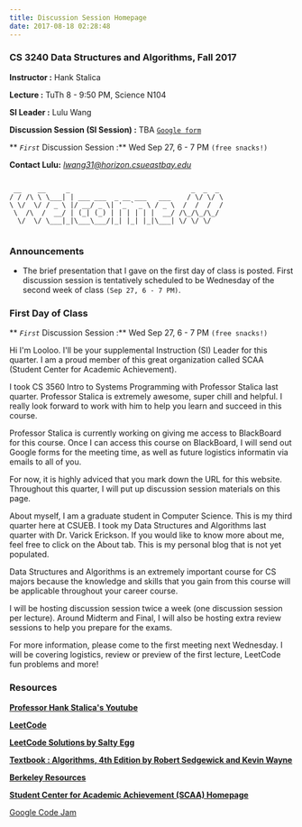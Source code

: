 ```yaml
---
title: Discussion Session Homepage
date: 2017-08-18 02:28:48
---
```

### CS 3240 Data Structures and Algorithms, Fall 2017

**Instructor :** Hank Stalica

**Lecture :** TuTh 8 - 9:50 PM, Science N104

**SI Leader :** Lulu Wang

**Discussion Session (SI Session) :** TBA [`Google form`]()

** *`First`* Discussion Session :** Wed Sep 27, 6 - 7 PM `(free snacks!)`

**Contact Lulu:** [*lwang31@horizon.csueastbay.edu*]()

```

 __    __     _                              _  _  _
/ / /\ \ \___| | ___ ___  _ __ ___   ___    / \/ \/ \
\ \/  \/ / _ \ |/ __/ _ \| '_ ` _ \ / _ \  /  /  /  /
 \  /\  /  __/ | (_| (_) | | | | | |  __/ /\_/\_/\_/
  \/  \/ \___|_|\___\___/|_| |_| |_|\___| \/ \/ \/


```

### Announcements

- The brief presentation that I gave on the first day of class is posted. First discussion session is tentatively scheduled to be Wednesday of the second week of class `(Sep 27, 6 - 7 PM)`.

### First Day of Class

** *`First`* Discussion Session :** Wed Sep 27, 6 - 7 PM `(free snacks!)`

Hi I'm Looloo. I'll be your supplemental Instruction (SI) Leader for this quarter. I am a proud member of this great organization called SCAA (Student Center for Academic Achievement).

I took CS 3560 Intro to Systems Programming with Professor Stalica last quarter. Professor Stalica is extremely awesome, super chill and helpful. I really look forward to work with him to help you learn and succeed in this course.

Professor Stalica is currently working on giving me access to BlackBoard for this course. Once I can access this course on BlackBoard, I will send out Google forms for the meeting time, as well as future logistics informatin via emails to all of you.

For now, it is highly adviced that you mark down the URL for this website. Throughout this quarter, I will put up discussion session materials on this page.

About myself, I am a graduate student in Computer Science. This is my third quarter here at CSUEB. I took my Data Structures and Algorithms last quarter with Dr. Varick Erickson. If you would like to know more about me, feel free to click on the About tab. This is my personal blog that is not yet populated.

Data Structures and Algorithms is an extremely important course for CS majors because the knowledge and skills that you gain from this course will be applicable throughout your career course.

I will be hosting discussion session twice a week (one discussion session per lecture). Around Midterm and Final, I will also be hosting extra review sessions to help you prepare for the exams.

For more information, please come to the first meeting next Wednesday. I will be covering logistics, review or preview of the first lecture, LeetCode fun problems and more!

### Resources

[**Professor Hank Stalica's Youtube**](https://www.youtube.com/channel/UC-RZhAum87am1bsFAJ_HV-g)

[**LeetCode**](https://leetcode.com/)

[**LeetCode Solutions by Salty Egg**](https://hzhou.me/LeetCode/)

[**Textbook : Algorithms, 4th Edition by Robert Sedgewick and Kevin Wayne**](http://algs4.cs.princeton.edu/home/)

[**Berkeley Resources**](https://inst.eecs.berkeley.edu/~cs61b/fa17/index.html)

[**Student Center for Academic Achievement (SCAA) Homepage**](http://scaa.csueastbay.edu/)

[Google Code Jam](https://code.google.com/codejam/past-contests)




